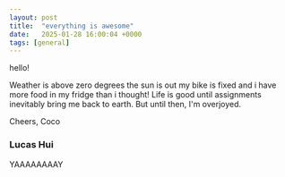 ```yaml
---
layout: post
title:  "everything is awesome"
date:   2025-01-28 16:00:04 +0000
tags: [general]
---
```

hello!

Weather is above zero degrees the sun is out my bike is fixed and i have more food in my fridge than i thought! Life is good until assignments inevitably bring me back to earth. But until then, I'm overjoyed.

Cheers,
Coco

### Lucas Hui
YAAAAAAAAY
